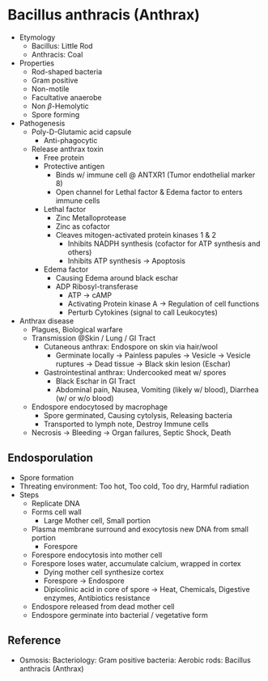 # Bacillus anthracis (Anthrax)

* Etymology
  * Bacillus: Little Rod
  * Anthracis: Coal
* Properties
  * Rod-shaped bacteria
  * Gram positive
  * Non-motile
  * Facultative anaerobe
  * Non $\beta$-Hemolytic
  * Spore forming
* Pathogenesis
  * Poly-D-Glutamic acid capsule
    * Anti-phagocytic
  * Release anthrax toxin
    * Free protein
    * Protective antigen
      * Binds w/ immune cell @ ANTXR1 (Tumor endothelial marker 8)
      * Open channel for Lethal factor & Edema factor to enters immune cells
    * Lethal factor
      * Zinc Metalloprotease
      * Zinc as cofactor
      * Cleaves mitogen-activated protein kinases 1 & 2
        * Inhibits NADPH synthesis (cofactor for ATP synthesis and others)
        * Inhibits ATP synthesis → Apoptosis
    * Edema factor
      * Causing Edema around black eschar
      * ADP Ribosyl-transferase
        * ATP → cAMP
        * Activating Protein kinase A → Regulation of cell functions
        * Perturb Cytokines (signal to call Leukocytes)
* Anthrax disease
  * Plagues, Biological warfare
  * Transmission @Skin / Lung / GI Tract
    * Cutaneous anthrax: Endospore on skin via hair/wool
      * Germinate locally → Painless papules → Vesicle → Vesicle ruptures → Dead tissue → Black skin lesion (Eschar)
    * Gastrointestinal anthrax: Undercooked meat w/ spores
      * Black Eschar in GI Tract
      * Abdominal pain, Nausea, Vomiting (likely w/ blood), Diarrhea (w/ or w/o blood)
  * Endospore endocytosed by macrophage
    * Spore germinated, Causing cytolysis, Releasing bacteria
    * Transported to lymph note, Destroy Immune cells
  * Necrosis → Bleeding → Organ failures, Septic Shock, Death

## Endosporulation

* Spore formation
* Threating environment: Too hot, Too cold, Too dry, Harmful radiation
* Steps
  * Replicate DNA
  * Forms cell wall
    * Large Mother cell, Small portion
  * Plasma membrane surround and exocytosis new DNA from small portion
    * Forespore
  * Forespore endocytosis into mother cell
  * Forespore loses water, accumulate calcium, wrapped in cortex
    * Dying mother cell synthesize cortex
    * Forespore → Endospore
    * Dipicolinic acid in core of spore → Heat, Chemicals, Digestive enzymes, Antibiotics resistance
  * Endospore released from dead mother cell
  * Endospore germinate into bacterial / vegetative form

## Reference

* Osmosis: Bacteriology: Gram positive bacteria: Aerobic rods: Bacillus anthracis (Anthrax)
